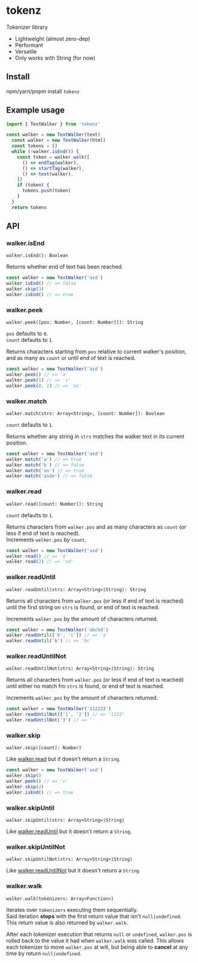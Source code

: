 
# tokenz

Tokenizer library

* Lightweight (almost zero-dep)
* Performant
* Versatile
* Only works with String (for now)

## Install

npm/yarn/pnpm install `tokenz`

## Example usage

```javascript
import { TextWalker } from 'tokenz'

const walker = new TextWalker(text)
  const walker = new TextWalker(html)
  const tokens = []
  while (!walker.isEnd()) {
    const token = walker.walk([
      () => endTag(walker),
      () => startTag(walker),
      () => text(walker),
    ])
    if (token) {
      tokens.push(token)
    }
  }
  return tokens
```

## API

### walker.isEnd
`walker.isEnd(): Boolean`

Returns whether end of text has been reached.
```javascript
const walker = new TextWalker('asd')
walker.isEnd() // => false
walker.skip(3)
walker.isEnd() // => true
```

### walker.peek
`walker.peek([pos: Number, [count: Number]]): String`

`pos` defaults to `0`.  
`count` defaults to `1`.  

Returns characters starting from `pos` relative to current walker's position,
and as many as `count` or until end of text is reached.

```javascript
const walker = new TextWalker('asd')
walker.peek() // => 'a'
walker.peek(1) // => 's'
walker.peek(0, 2) // => 'as'
```

### walker.match
`walker.match(strs: Array<String>, [count: Number]): Boolean`

`count` defaults to `1`.

Returns whether any string in `strs` matches the walker text in its current position.

```javascript
const walker = new TextWalker('asd')
walker.match('a') // => true
walker.match('b') // => false
walker.match('as') // => true
walker.match('asde') // => false
```

### walker.read
`walker.read([count: Number]): String`

`count` defaults to `1`.  

Returns characters from `walker.pos`
and as many characters as `count` (or less if end of text is reached).  
Increments `walker.pos` by `count`.  
```javascript
const walker = new TextWalker('asd')
walker.read() // => 'a'
walker.read(2) // => 'sd'
```

### walker.readUntil
`walker.readUntil(strs: Array<String>|String): String`

Returns all characters from `walker.pos` (or less if end of text is reached)  
until the first string on `strs` is found, or end of text is reached.

Increments `walker.pos` by the amount of characters returned.  
```javascript
const walker = new TextWalker('abcbd')
walker.readUntil(['b', 'c']) // => 'a'
walker.readUntil('b') // => 'bc'
```


### walker.readUntilNot
`walker.readUntilNot(strs: Array<String>|String): String`

Returns all characters from `walker.pos` (or less if end of text is reached)  
until either no match fro `strs` is found, or end of text is reached.

Increments `walker.pos` by the amount of characters returned.  
```javascript
const walker = new TextWalker('112233')
walker.readUntilNot(['1', '2']) // => '1122'
walker.readUntilNot('3') // => ''
```

### walker.skip
`walker.skip([count]: Number)`

Like [walker.read](#walkerread) but it doesn't return a `String`.

```javascript
const walker = new TextWalker('asd')
walker.skip()
walker.peek() // => 's'
walker.skip(2)
walker.isEnd() // => true
```

### walker.skipUntil
`walker.skipUntil(strs: Array<String>|String)`

Like [walker.readUntil](#walkerreaduntil) but it doesn't return a `String`.

### walker.skipUntilNot
`walker.skipUntilNot(strs: Array<String>|String)`

Like [walker.readUntilNot](#walkerreaduntilnot) but it doesn't return a `String`.

### walker.walk
`walker.walk(tokenizers: Array<Function>)`

Iterates over `tokenizers` executing them sequentially.  
Said iteration **stops** with the first return value that isn't `null|undefined`.  
This return value is also returned by `walker.walk`.

After each tokenizer execution that returns `null` or `undefined`,
`walker.pos` is rolled back to the value it had when `walker.walk` was called.
This allows each tokenizer to move `walker.pos` at will, but being able to **cancel**
at any time by return `null|undefined`.


